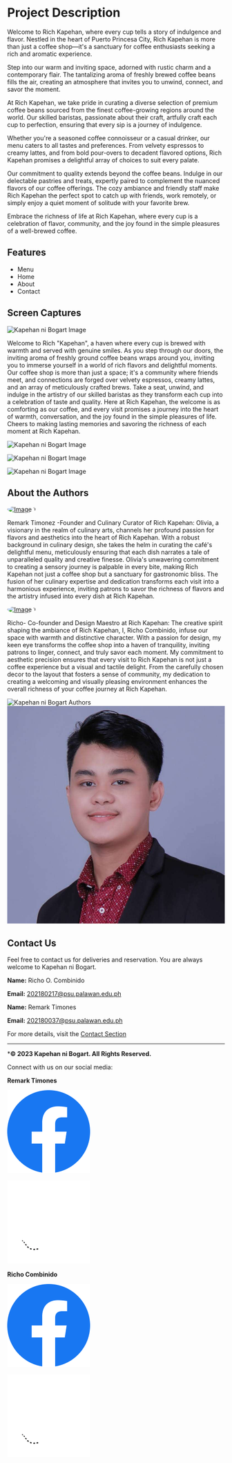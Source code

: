 # Project Description

Welcome to Rich Kapehan, where every cup tells a story of indulgence and flavor. Nestled in the heart of Puerto Princesa City, Rich Kapehan is more than just a coffee shop—it's a sanctuary for coffee enthusiasts seeking a rich and aromatic experience.

Step into our warm and inviting space, adorned with rustic charm and a contemporary flair. The tantalizing aroma of freshly brewed coffee beans fills the air, creating an atmosphere that invites you to unwind, connect, and savor the moment.

At Rich Kapehan, we take pride in curating a diverse selection of premium coffee beans sourced from the finest coffee-growing regions around the world. Our skilled baristas, passionate about their craft, artfully craft each cup to perfection, ensuring that every sip is a journey of indulgence.

Whether you're a seasoned coffee connoisseur or a casual drinker, our menu caters to all tastes and preferences. From velvety espressos to creamy lattes, and from bold pour-overs to decadent flavored options, Rich Kapehan promises a delightful array of choices to suit every palate.

Our commitment to quality extends beyond the coffee beans. Indulge in our delectable pastries and treats, expertly paired to complement the nuanced flavors of our coffee offerings. The cozy ambiance and friendly staff make Rich Kapehan the perfect spot to catch up with friends, work remotely, or simply enjoy a quiet moment of solitude with your favorite brew.

Embrace the richness of life at Rich Kapehan, where every cup is a celebration of flavor, community, and the joy found in the simple pleasures of a well-brewed coffee.

 ## Features
* Menu
* Home
* About
* Contact

## Screen Captures

![Kapehan ni Bogart Image](img/rich-kapehan.jpg)

Welcome to Rich "Kapehan", a haven where every cup is brewed with warmth and served with genuine smiles. As you step through our doors, the inviting aroma of freshly ground coffee beans wraps around you, inviting you to immerse yourself in a world of rich flavors and delightful moments. Our coffee shop is more than just a space; it's a community where friends meet, and connections are forged over velvety espressos, creamy lattes, and an array of meticulously crafted brews. Take a seat, unwind, and indulge in the artistry of our skilled baristas as they transform each cup into a celebration of taste and quality. Here at Rich Kapehan, the welcome is as comforting as our coffee, and every visit promises a journey into the heart of warmth, conversation, and the joy found in the simple pleasures of life. Cheers to making lasting memories and savoring the richness of each moment at Rich Kapehan.

![Kapehan ni Bogart Image](img/inter-2.jpg)

![Kapehan ni Bogart Image](img/inter-3.jpg)

![Kapehan ni Bogart Image](img/inter-4.jpg)

## About the Authors

<a href="https://github.com/rcombinido992001">
    <img src="img/mack.jpg" alt="Image 1" width="150" style="border-radius: 50%;">
</a>

Remark Timonez -Founder and Culinary Curator of Rich Kapehan:
Olivia, a visionary in the realm of culinary arts, channels her profound passion for flavors and aesthetics into the heart of Rich Kapehan. With a robust background in culinary design, she takes the helm in curating the café's delightful menu, meticulously ensuring that each dish narrates a tale of unparalleled quality and creative finesse. Olivia's unwavering commitment to creating a sensory journey is palpable in every bite, making Rich Kapehan not just a coffee shop but a sanctuary for gastronomic bliss. The fusion of her culinary expertise and dedication transforms each visit into a harmonious experience, inviting patrons to savor the richness of flavors and the artistry infused into every dish at Rich Kapehan.

<a href="https://github.com/drexz15">
    <img src="img/drex.jpg" alt="Image 1" width="150" style="border-radius: 50%;">
</a>

Richo- Co-founder and Design Maestro at Rich Kapehan:
The creative spirit shaping the ambiance of Rich Kapehan, I, Richo Combinido, infuse our space with warmth and distinctive character. With a passion for design, my keen eye transforms the coffee shop into a haven of tranquility, inviting patrons to linger, connect, and truly savor each moment. My commitment to aesthetic precision ensures that every visit to Rich Kapehan is not just a coffee experience but a visual and tactile delight. From the carefully chosen decor to the layout that fosters a sense of community, my dedication to creating a welcoming and visually pleasing environment enhances the overall richness of your coffee journey at Rich Kapehan.

![Kapehan ni Bogart Authors](img/drexz.jpg)
![Kapehan ni Bogart Authors](img/remark.jpg)

## Contact Us

Feel free to contact us for deliveries and reservation. You are always welcome to Kapehan ni Bogart.

 **Name:** Richo O. Combinido

 **Email:** 202180217@psu.palawan.edu.ph

 **Name:** Remark Timones

 **Email:** 202180037@psu.palawan.edu.ph

For more details, visit the [Contact Section](#contact-us)

--- 

***&copy; 2023 Kapehan ni Bogart. All Rights Reserved.**

Connect with us on our social media:

**Remark Timones**

[![Facebook](img/Facebook.png)](https://www.facebook.com/ooooohayooooo?mibextid=ZbWKwL)

[![Github](img/Github.png)](https://github.com/Remarktim)

**Richo Combinido**

[![Facebook](img/Facebook.png)](https://www.facebook.com/drexzelpaul.lambon?mibextid=LQQJ4d)

[![Github](img/Github.png)](https://github.com/drexz15)
